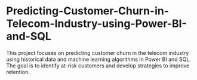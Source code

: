 # Predicting-Customer-Churn-in-Telecom-Industry-using-Power-BI-and-SQL
This project focuses on predicting customer churn in the telecom industry using historical data and machine learning algorithms in Power BI and SQL. The goal is to identify at-risk customers and develop strategies to improve retention.
